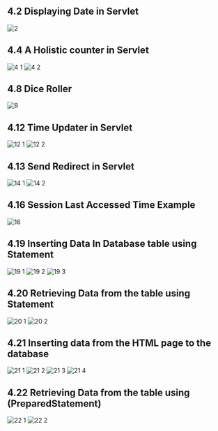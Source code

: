 4.2 Displaying Date in Servlet
------------------------------
![2](https://cloud.githubusercontent.com/assets/16967574/13038900/086ae5b4-d3bf-11e5-83ef-72931207dc8e.PNG)

4.4 A Holistic counter in Servlet
---------------------------------
![4 1](https://cloud.githubusercontent.com/assets/16967574/13038901/0870ee5a-d3bf-11e5-806b-00031ccbb9c4.PNG)
![4 2](https://cloud.githubusercontent.com/assets/16967574/13038899/081ebe82-d3bf-11e5-9685-7c6626292d1d.PNG)

4.8 Dice Roller
---------------
![8](https://cloud.githubusercontent.com/assets/16967574/13038894/081cec56-d3bf-11e5-8000-4820c33e395a.PNG)

4.12 Time Updater in Servlet
----------------------------
![12 1](https://cloud.githubusercontent.com/assets/16967574/13038896/081d49b2-d3bf-11e5-8aee-eed73dcd11bc.PNG)
![12 2](https://cloud.githubusercontent.com/assets/16967574/13038898/081effaa-d3bf-11e5-8bb2-eeca414d97ba.PNG)

4.13 Send Redirect in Servlet
-----------------------------
![14 1](https://cloud.githubusercontent.com/assets/16967574/13038897/081dd22e-d3bf-11e5-9984-f57f601c2ba0.PNG)
![14 2](https://cloud.githubusercontent.com/assets/16967574/13038895/081ce4ea-d3bf-11e5-8c1e-a06203a5e15e.PNG)

4.16 Session Last Accessed Time Example
---------------------------------------
![16](https://cloud.githubusercontent.com/assets/16967574/13327318/52a943d4-dc0f-11e5-8e34-77b0fd2aef85.PNG)

4.19 Inserting Data In Database table using Statement
-----------------------------------------------------
![19 1](https://cloud.githubusercontent.com/assets/16967574/13327321/52fe8452-dc0f-11e5-86ef-4783e09befed.PNG)
![19 2](https://cloud.githubusercontent.com/assets/16967574/13327323/5306ecdc-dc0f-11e5-8e99-f40e6401e4e0.PNG)
![19 3](https://cloud.githubusercontent.com/assets/16967574/13327319/52afedec-dc0f-11e5-9770-24077b6235bc.PNG)

4.20 Retrieving Data from the table using Statement
---------------------------------------------------
![20 1](https://cloud.githubusercontent.com/assets/16967574/13327320/52de9188-dc0f-11e5-94e2-9868a449bb4c.PNG)
![20 2](https://cloud.githubusercontent.com/assets/16967574/13327311/5262eccc-dc0f-11e5-8b49-3d8d607388c1.PNG)

4.21 Inserting data from the HTML page to the database
------------------------------------------------------
![21 1](https://cloud.githubusercontent.com/assets/16967574/13327312/5267cd82-dc0f-11e5-94db-6dc989eae711.PNG)
![21 2](https://cloud.githubusercontent.com/assets/16967574/13327313/526b0402-dc0f-11e5-88f6-975781e780a5.PNG)
![21 3](https://cloud.githubusercontent.com/assets/16967574/13327314/526ed82a-dc0f-11e5-98f1-7dc1ada1555d.PNG)
![21 4](https://cloud.githubusercontent.com/assets/16967574/13327315/527610c2-dc0f-11e5-87ec-8ce6b8c597c1.PNG)

4.22 Retrieving Data from the table using (PreparedStatement)
-------------------------------------------------------------
![22 1](https://cloud.githubusercontent.com/assets/16967574/13327316/5276df52-dc0f-11e5-9f30-82ebb9b46587.PNG)
![22 2](https://cloud.githubusercontent.com/assets/16967574/13327317/52a45680-dc0f-11e5-9649-c5259a6159bc.PNG)

